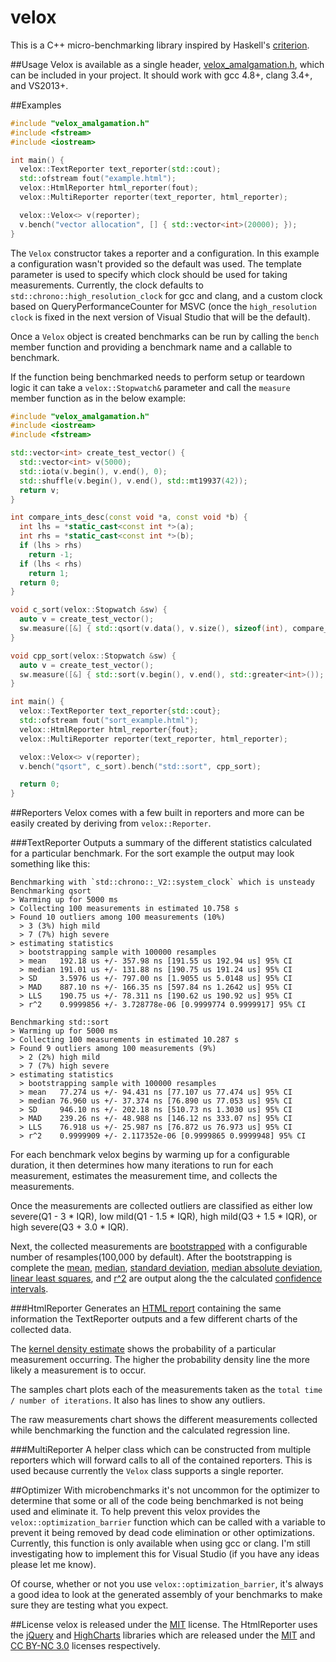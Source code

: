 velox
=====

This is a C++ micro-benchmarking library inspired by Haskell's [criterion](https://hackage.haskell.org/package/criterion).

##Usage
Velox is available as a single header, [velox_amalgamation.h](https://raw.githubusercontent.com/ctrychta/velox/master/amalgamation/velox_amalgamation.h), which can be included in your project.  It should work with gcc 4.8+, clang 3.4+, and VS2013+.

##Examples
```cpp
#include "velox_amalgamation.h"
#include <fstream>
#include <iostream>

int main() {
  velox::TextReporter text_reporter(std::cout);
  std::ofstream fout("example.html");
  velox::HtmlReporter html_reporter(fout);
  velox::MultiReporter reporter(text_reporter, html_reporter);

  velox::Velox<> v(reporter);
  v.bench("vector allocation", [] { std::vector<int>(20000); });
}
```

The `Velox` constructor takes a reporter and a configuration.  In this example a configuration wasn't provided so the default was used.  The template parameter is used to specify which clock should be used for taking measurements.  Currently, the clock defaults to `std::chrono::high_resolution_clock` for gcc and clang, and a custom clock based on QueryPerformanceCounter for MSVC (once the `high_resolution clock` is fixed in the next version of Visual Studio that will be the default).

Once a `Velox` object is created benchmarks can be run by calling the `bench` member function and providing a benchmark name and a callable to benchmark.

If the function being benchmarked needs to perform setup or teardown logic it can take a `velox::Stopwatch&` parameter and call the `measure` member function as in the below example:

```cpp
#include "velox_amalgamation.h"
#include <iostream>
#include <fstream>

std::vector<int> create_test_vector() {
  std::vector<int> v(5000);
  std::iota(v.begin(), v.end(), 0);
  std::shuffle(v.begin(), v.end(), std::mt19937(42));
  return v;
}

int compare_ints_desc(const void *a, const void *b) {
  int lhs = *static_cast<const int *>(a);
  int rhs = *static_cast<const int *>(b);
  if (lhs > rhs)
    return -1;
  if (lhs < rhs)
    return 1;
  return 0;
}

void c_sort(velox::Stopwatch &sw) {
  auto v = create_test_vector();
  sw.measure([&] { std::qsort(v.data(), v.size(), sizeof(int), compare_ints_desc); });
}

void cpp_sort(velox::Stopwatch &sw) {
  auto v = create_test_vector();
  sw.measure([&] { std::sort(v.begin(), v.end(), std::greater<int>()); });
}

int main() {
  velox::TextReporter text_reporter{std::cout};
  std::ofstream fout("sort_example.html");
  velox::HtmlReporter html_reporter{fout};
  velox::MultiReporter reporter(text_reporter, html_reporter);

  velox::Velox<> v(reporter);
  v.bench("qsort", c_sort).bench("std::sort", cpp_sort);

  return 0;
}
```

##Reporters
Velox comes with a few built in reporters and more can be easily created by deriving from `velox::Reporter`.

###TextReporter
Outputs a summary of the different statistics calculated for a particular benchmark.  For the sort example the output may look something like this:

```
Benchmarking with `std::chrono::_V2::system_clock` which is unsteady
Benchmarking qsort
> Warming up for 5000 ms
> Collecting 100 measurements in estimated 10.758 s
> Found 10 outliers among 100 measurements (10%)
  > 3 (3%) high mild
  > 7 (7%) high severe
> estimating statistics
  > bootstrapping sample with 100000 resamples
  > mean   192.18 us +/- 357.98 ns [191.55 us 192.94 us] 95% CI
  > median 191.01 us +/- 131.88 ns [190.75 us 191.24 us] 95% CI
  > SD     3.5976 us +/- 797.00 ns [1.9055 us 5.0148 us] 95% CI
  > MAD    887.10 ns +/- 166.35 ns [597.84 ns 1.2642 us] 95% CI
  > LLS    190.75 us +/- 78.311 ns [190.62 us 190.92 us] 95% CI
  > r^2    0.9999856 +/- 3.728778e-06 [0.9999774 0.9999917] 95% CI

Benchmarking std::sort
> Warming up for 5000 ms
> Collecting 100 measurements in estimated 10.287 s
> Found 9 outliers among 100 measurements (9%)
  > 2 (2%) high mild
  > 7 (7%) high severe
> estimating statistics
  > bootstrapping sample with 100000 resamples
  > mean   77.274 us +/- 94.431 ns [77.107 us 77.474 us] 95% CI
  > median 76.960 us +/- 37.374 ns [76.890 us 77.053 us] 95% CI
  > SD     946.10 ns +/- 202.18 ns [510.73 ns 1.3030 us] 95% CI
  > MAD    239.26 ns +/- 48.988 ns [146.12 ns 333.07 ns] 95% CI
  > LLS    76.918 us +/- 25.987 ns [76.872 us 76.973 us] 95% CI
  > r^2    0.9999909 +/- 2.117352e-06 [0.9999865 0.9999948] 95% CI

```

For each benchmark velox begins by warming up for a configurable duration, it then determines how many iterations to run for each measurement, estimates the measurement time, and collects the measurements.

Once the measurements are collected outliers are classified as either low severe(Q1 - 3 * IQR), low mild(Q1 - 1.5 * IQR), high mild(Q3 + 1.5 * IQR), or high severe(Q3 + 3.0 * IQR).

Next, the collected measurements are [bootstrapped](http://en.wikipedia.org/wiki/Bootstrapping_%28statistics%29) with a configurable number of resamples(100,000 by default).  After the bootstrapping is complete the [mean](http://en.wikipedia.org/wiki/Mean), [median](http://en.wikipedia.org/wiki/Median), [standard deviation](http://en.wikipedia.org/wiki/Standard_deviation),  [median absolute deviation](http://en.wikipedia.org/wiki/Median_absolute_deviation),  [linear least squares](http://en.wikipedia.org/wiki/Ordinary_least_squares), and [r^2](http://en.wikipedia.org/wiki/Coefficient_of_determination) are output along the the calculated [confidence intervals](http://en.wikipedia.org/wiki/Confidence_interval).

###HtmlReporter
Generates an [HTML report](http://ctrychta.github.io/velox/sort_example.html) containing the same information the TextReporter outputs and a few different charts of the collected data.

The [kernel density estimate](http://en.wikipedia.org/wiki/Kernel_density_estimation) shows the probability of a particular measurement occurring.  The higher the probability density line the more likely a measurement is to occur.

The samples chart plots each of the measurements taken as the `total time / number of iterations`.  It also has lines to show any outliers.

The raw measurements chart shows the different measurements collected while benchmarking the function and the calculated regression line.

###MultiReporter
A helper class which can be constructed from multiple reporters which will forward calls to all of the contained reporters.  This is used because currently the `Velox` class supports a single reporter.

##Optimizer
With microbenchmarks it's not uncommon for the optimizer to determine that some or all of the code being benchmarked is not being used and eliminate it.  To help prevent this velox provides the `velox::optimization_barrier` function which can be called with a variable to prevent it being removed by dead code elimination or other optimizations.  Currently, this function is only available when using gcc or clang.  I'm still investigating how to implement this for Visual Studio (if you have any ideas please let me know). 

Of course, whether or not you use `velox::optimization_barrier`, it's always a good idea to look at the generated assembly of your benchmarks to make sure they are testing what you expect.

##License
velox is released under the [MIT](https://tldrlegal.com/license/mit-license) license.  The HtmlReporter uses the [jQuery](http://jquery.com/) and [HighCharts](http://www.highcharts.com/) libraries which are released under the [MIT](https://tldrlegal.com/license/mit-license) and [CC BY-NC 3.0](https://tldrlegal.com/license/creative-commons-attribution-noncommercial-%28cc-nc%29#summary) licenses respectively.
